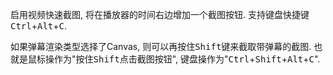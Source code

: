 启用视频快速截图, 将在播放器的时间右边增加一个截图按钮. 支持键盘快捷键<kbd>Ctrl</kbd>+<kbd>Alt</kbd>+<kbd>C</kbd>.

如果弹幕渲染类型选择了Canvas, 则可以再按住<kbd>Shift</kbd>键来截取带弹幕的截图. 也就是鼠标操作为"按住<kbd>Shift</kbd>点击截图按钮", 键盘操作为"<kbd>Ctrl</kbd>+<kbd>Shift</kbd>+<kbd>Alt</kbd>+<kbd>C</kbd>".